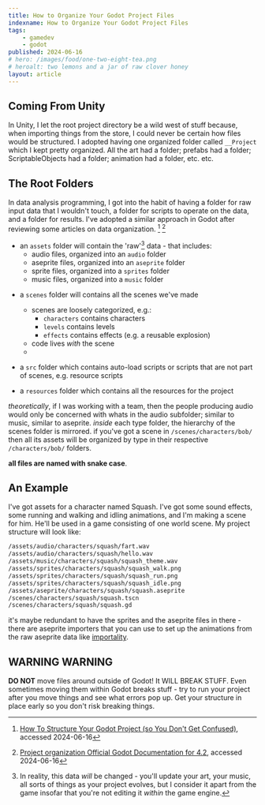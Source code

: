 ```yaml
---
title: How to Organize Your Godot Project Files
indexname: How to Organize Your Godot Project Files
tags:
    - gamedev
    - godot
published: 2024-06-16
# hero: /images/food/one-two-eight-tea.png
# heroalt: two lemons and a jar of raw clover honey
layout: article
---
```


## Coming From Unity

In Unity, I let the root project directory be a wild west of stuff because, when
importing things from the store, I could never be certain how files would be
structured. I adopted having one organized folder called `__Project` which I
kept pretty organized. All the art had a folder; prefabs had a folder;
ScriptableObjects had a folder; animation had a folder, etc. etc. 

## The Root Folders

In data analysis programming, I got into the habit of having a folder for raw
input data that I wouldn't touch, a folder for scripts to operate on the data,
and a folder for results. I've adopted a similar approach in Godot after
reviewing some articles on data organization. [^1] [^2]

- an `assets` folder will contain the 'raw'[^3] data - that includes:
  - audio files, organized into an `audio` folder
  - aseprite files, organized into an `aseprite` folder
  - sprite files, organized into a `sprites` folder
  - music files, organized into a `music` folder

[^3]: In reality, this data _will_ be changed - you'll update your art, your music,
  all sorts of things as your project evolves, but I consider it apart from the game
  insofar that you're not editing it _within_ the game engine.

- a `scenes` folder will contains all the scenes we've made
  - scenes are loosely categorized, e.g.:
    - `characters` contains characters
    - `levels` contains levels
    - `effects` contains effects (e.g. a reusable explosion)
  - code lives _with_ the scene
  -

- a `src` folder which contains auto-load scripts or scripts that are not part of scenes, e.g. resource scripts

- a `resources` folder which contains all the resources for the project

_theoretically_, if I was working with a team, then the people producing audio would only be concerned
with whats in the audio subfolder; similar to music, similar to aseprite. _inside_ each type folder, the hierarchy of
the scenes folder is mirrored. if you've got a scene in `/scenes/characters/bob/` then all its assets will be organized by type
in their respective `/characters/bob/` folders.

**all files are named with snake case**.

## An Example

I've got assets for a character named Squash. I've got some sound effects, some
running and walking and idling animations, and I'm making a scene for him. He'll be used
in a game consisting of one world scene. My project structure will look like:

```bash
/assets/audio/characters/squash/fart.wav
/assets/audio/characters/squash/hello.wav
/assets/music/characters/squash/squash_theme.wav
/assets/sprites/characters/squash/squash_walk.png
/assets/sprites/characters/squash/squash_run.png
/assets/sprites/characters/squash/squash_idle.png
/assets/aseprite/characters/squash/squash.aseprite
/scenes/characters/squash/squash.tscn
/scenes/characters/squash/squash.gd
```

it's maybe redundant to have the sprites and the aseprite files in there - there are aseprite importers
that you can use to set up the animations from the raw aseprite data like [importality](https://github.com/nklbdev/godot-4-importality).

## WARNING WARNING

**DO NOT** move files around outside of Godot! It WILL BREAK STUFF. Even
sometimes moving them within Godot breaks stuff - try to run your project after
you move things and see what errors pop up. Get your structure in place early so
you don't risk breaking things.

[^1]: [How To Structure Your Godot Project (so You Don't Get Confused)](https://new.pythonforengineers.com/blog/how-to-structure-your-godot-project-so-you-dont-get-confused/), accessed 2024-06-16
[^2]: [Project organization Official Godot Documentation for 4.2](https://docs.godotengine.org/en/stable/tutorials/best_practices/project_organization.html), accessed 2024-06-16
